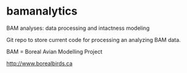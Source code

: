 # bamanalytics

BAM analyses: data processing and intactness modeling

Git repo to store current code for processing an analyzing BAM data.

BAM = Boreal Avian Modelling Project 

http://www.borealbirds.ca
